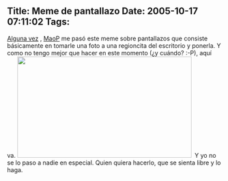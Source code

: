 Title: Meme de pantallazo
Date: 2005-10-17 07:11:02
Tags: 
---
<a target="_blank" href="http://maop.gulegro.org/blog/general/meme.html">Alguna vez</a> , <a target="_blank" href="http://maop.gulegro.org">MaoP</a> me pasó este meme sobre pantallazos que consiste básicamente en tomarle una foto a una regioncita del escritorio y ponerla. Y como no tengo mejor que hacer en este momento (¿y cuándo? :-P), aquí va. <a href="http://damog.nipl.net/images/screenshot.png" target="_blank"><img width="408" height="237" border="0" alt=" " src="http://damog.nipl.net/images/mini-screenshot.png"/></a>  Y yo no se lo paso a nadie en especial. Quien quiera hacerlo, que se sienta libre y lo haga. <br/><br/>
